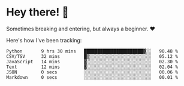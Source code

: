 # Hey there! 👋
Sometimes breaking and entering, but always a beginner. ❤️

Here's how I've been tracking:
<!--START_SECTION:waka-->

```text
Python       9 hrs 30 mins   ██████████████████████▓░░   90.48 %
CSV/TSV      32 mins         █▒░░░░░░░░░░░░░░░░░░░░░░░   05.12 %
JavaScript   14 mins         ▓░░░░░░░░░░░░░░░░░░░░░░░░   02.30 %
Text         12 mins         ▓░░░░░░░░░░░░░░░░░░░░░░░░   02.04 %
JSON         0 secs          ░░░░░░░░░░░░░░░░░░░░░░░░░   00.06 %
Markdown     0 secs          ░░░░░░░░░░░░░░░░░░░░░░░░░   00.01 %
```

<!--END_SECTION:waka-->
